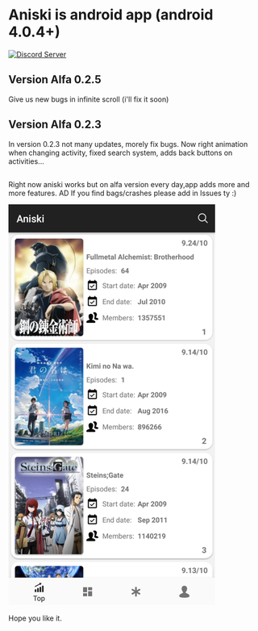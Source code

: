 # Aniski is android app (android 4.0.4+)

[![Discord Server](https://img.shields.io/discord/460491088004907029.svg?style=flat&logo=discord)](https://discord.gg/bsfEDX)
## Version Alfa 0.2.5
Give us new bugs in infinite scroll (i'll fix it soon)

## Version Alfa 0.2.3
In version 0.2.3 not many updates, morely fix bugs. 
Now right animation when changing activity, fixed search system, adds back buttons on activities...

##

Right now aniski works but on alfa version every day,app adds more and more features. 
AD
If you find bags/crashes please add in Issues ty :)

![alt text](https://github.com/freja96/aniski_apk/blob/master/icon.png)

Hope you like it.
